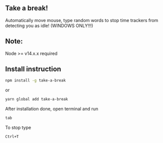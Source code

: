 ## Take a break!

Automatically move mouse, type random words to stop time trackers from detecting you as idle! (WINDOWS ONLY!!!)

## Note:
Node >= v14.x.x required

## Install instruction

```bash
npm install -g take-a-break
```
or
```bash
yarn global add take-a-break
```

After installation done, open terminal and run

```bash
tab
```

To stop type 
```bash
Ctrl+T
```